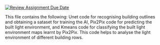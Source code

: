 [![Review Assignment Due Date](https://classroom.github.com/assets/deadline-readme-button-24ddc0f5d75046c5622901739e7c5dd533143b0c8e959d652212380cedb1ea36.svg)](https://classroom.github.com/a/YmApcLfC)

This file contains the following: Unet code for recognising building outlines and obtaining a sataset for training the AI, Pix2Pix code for predicting the built light environment, and Kmeans code for classifying the built light environment maps learnt by Pix2Pix. This code helps to analyse the light environment of different building rows.
